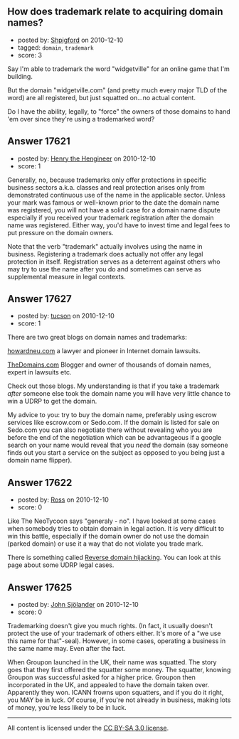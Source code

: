 ## How does trademark relate to acquiring domain names?

- posted by: [Shpigford](https://stackexchange.com/users/-1/5308-shpigford) on 2010-12-10
- tagged: `domain`, `trademark`
- score: 3

Say I'm able to trademark the word "widgetville" for an online game that I'm building.

But the domain "widgetville.com" (and pretty much every major TLD of the word) are all registered, but just squatted on...no actual content.

Do I have the ability, legally, to "force" the owners of those domains to hand 'em over since they're using a trademarked word?


## Answer 17621

- posted by: [Henry the Hengineer](https://stackexchange.com/users/-1/1692-henry-the-hengineer) on 2010-12-10
- score: 1

Generally, no, because trademarks only offer protections in specific business sectors a.k.a. classes and real protection arises only from demonstrated continuous use of the name in the applicable sector. Unless your mark was famous or well-known prior to the date the domain name was registered, you will not have a solid case for a domain name dispute especially if you received your trademark registration after the domain name was registered. Either way, you'd have to invest time and legal fees to put pressure on the domain owners.

Note that the verb "trademark" actually involves using the name in business. Registering a trademark does actually not offer any legal protection in itself. Registration serves as a deterrent against others who may try to use the name after you do and sometimes can serve as supplemental measure in legal contexts.


## Answer 17627

- posted by: [tucson](https://stackexchange.com/users/-1/2407-tucson) on 2010-12-10
- score: 1

<p>There are two great blogs on domain names and trademarks:</p>

<p><a href="http://howardneu.com" rel="nofollow">howardneu.com</a> a lawyer and pioneer in Internet domain lawsuits.</p>

<p><a href="http://TheDomains.com" rel="nofollow">TheDomains.com</a>  Blogger and owner of thousands of domain names, expert in lawsuits etc.</p>

<p>Check out those blogs.
My understanding is that if you take a trademark <em>after</em> someone else took the domain name you will have very little chance to win a UDRP to get the domain.</p>

<p>My advice to you: try to buy the domain name, preferably using escrow services like escrow.com or Sedo.com. If the domain is listed for sale on Sedo.com you can also negotiate there without revealing who you are before the end of the negotiation which can be advantageous if a google search on your name would reveal that you <em>need</em> the domain (say someone finds out you start a service on the subject as opposed to you being just a domain name flipper).</p>



## Answer 17622

- posted by: [Ross](https://stackexchange.com/users/-1/1390-ross) on 2010-12-10
- score: 0

<p>Like The NeoTycoon says "generaly - no". 
I have looked at some cases when somebody tries to obtain domain in legal action. It is very difficult to win this battle, especially if the domain owner do not use the domain (parked domain) or use it a way that do not violate you trade mark. </p>

<p>There is something called <a href="http://en.wikipedia.org/wiki/Reverse_domain_hijacking" rel="nofollow">Reverse domain hijacking</a>. You can look at this page about some UDRP legal cases.</p>



## Answer 17625

- posted by: [John Sjölander](https://stackexchange.com/users/-1/5866-john-sj-lander) on 2010-12-10
- score: 0

Trademarking doesn't give you much rights. (In fact, it usually doesn't protect the use of your trademark of others either. It's more of a "we use this name for that"-seal). However, in some cases, operating a business in the same name may. Even after the fact.

When Groupon launched in the UK, their name was squatted. The story goes that they first offered the squatter some money. The squatter, knowing Groupon was successful asked for a higher price. Groupon then incorporated in the UK, and appealed to have the domain taken over. Apparently they won. ICANN frowns upon squatters, and if you do it right, you MAY be in luck. Of course, if you're not already in business, making lots of money, you're less likely to be in luck.



---

All content is licensed under the [CC BY-SA 3.0 license](https://creativecommons.org/licenses/by-sa/3.0/).
